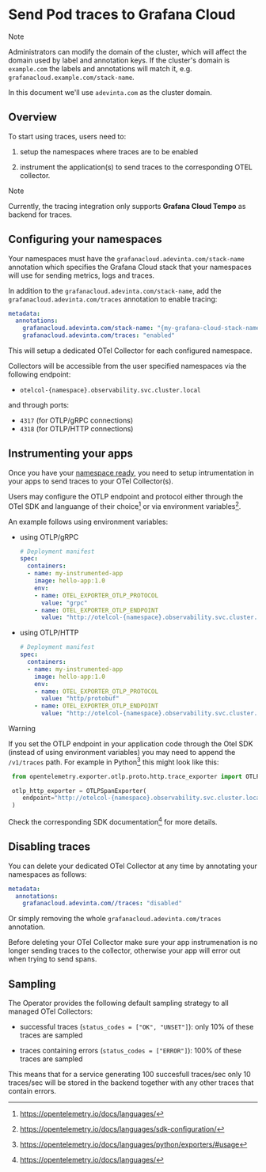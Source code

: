 # Send Pod traces to Grafana Cloud

> [!NOTE]
> Administrators can modify the domain of the cluster, which will affect the domain used by label and annotation keys.
> If the cluster's domain is `example.com` the labels and annotations will match it, e.g. `grafanacloud.example.com/stack-name`.
>
> In this document we'll use `adevinta.com` as the cluster domain.

## Overview

To start using traces, users need to:

1) setup the namespaces where traces are to be enabled

2) instrument the application(s) to send traces to the corresponding OTEL collector.

> [!NOTE]
> Currently, the tracing integration only supports **Grafana Cloud Tempo** as backend for traces.

## Configuring your namespaces

Your namespaces must have the `grafanacloud.adevinta.com/stack-name` annotation which specifies the Grafana Cloud
stack that your namespaces will use for sending metrics, logs and traces.

In addition to the `grafanacloud.adevinta.com/stack-name`, add the `grafanacloud.adevinta.com/traces` annotation to enable tracing:

```yaml
metadata:
  annotations:
    grafanacloud.adevinta.com/stack-name: "{my-grafana-cloud-stack-name}"
    grafanacloud.adevinta.com/traces: "enabled"
```

This will setup a dedicated OTel Collector for each configured namespace.

Collectors will be accessible from the user specified namespaces via the following endpoint:

* `otelcol-{namespace}.observability.svc.cluster.local`

and through ports:

* `4317` (for OTLP/gRPC connections)
* `4318` (for OTLP/HTTP connections)

## Instrumenting your apps

Once you have your [namespace ready](#Configuring-your-namespaces), you need to setup intrumentation in your apps to send traces to
your OTel Collector(s).

Users may configure the OTLP endpoint and protocol either through the OTel SDK and languange of their choice[^3] or via
environment variables[^4].

An example follows using environment variables:

* using OTLP/gRPC

  ```yaml
  # Deployment manifest
  spec:
    containers:
    - name: my-instrumented-app
      image: hello-app:1.0
      env:
      - name: OTEL_EXPORTER_OTLP_PROTOCOL
        value: "grpc"
      - name: OTEL_EXPORTER_OTLP_ENDPOINT
        value: "http://otelcol-{namespace}.observability.svc.cluster.local:4317"
  ```

* using OTLP/HTTP

  ```yaml
  # Deployment manifest
  spec:
    containers:
    - name: my-instrumented-app
      image: hello-app:1.0
      env:
      - name: OTEL_EXPORTER_OTLP_PROTOCOL
        value: "http/protobuf"
      - name: OTEL_EXPORTER_OTLP_ENDPOINT
        value: "http://otelcol-{namespace}.observability.svc.cluster.local:4318"
  ```

> [!WARNING]
> If you set the OTLP endpoint in your application code through the Otel SDK (instead of using environment variables) you may
> need to append the `/v1/traces` path. For example in Python[^5] this might look like this:
>
> ```python
>  from opentelemetry.exporter.otlp.proto.http.trace_exporter import OTLPSpanExporter
>
>  otlp_http_exporter = OTLPSpanExporter(
>     endpoint="http://otelcol-{namespace}.observability.svc.cluster.local:4318/v1/traces"
>  )
> ```
>
> Check the corresponding SDK documentation[^3] for more details.

## Disabling traces

You can delete your dedicated OTel Collector at any time by annotating your namespaces as follows:

```yaml
metadata:
  annotations:
    grafanacloud.adevinta.com//traces: "disabled"
```

Or simply removing the whole `grafanacloud.adevinta.com/traces` annotation.

Before deleting your OTel Collector make sure your app instrumenation is no longer sending traces to the collector, otherwise your
app will error out when trying to send spans.

## Sampling

The Operator provides the following default sampling strategy to all managed OTel Collectors:

* successful traces (`status_codes = ["OK", "UNSET"]`):
  only 10% of these traces are sampled

* traces containing errors (`status_codes = ["ERROR"]`):
  100% of these traces are sampled

This means that for a service generating 100 succesfull traces/sec only 10 traces/sec will be stored
in the backend together with any other traces that contain errors.

[^1]: <https://opentelemetry.io/>
[^2]: <https://grafana.com/oss/tempo/>
[^3]: <https://opentelemetry.io/docs/languages/>
[^4]: <https://opentelemetry.io/docs/languages/sdk-configuration/>
[^5]: <https://opentelemetry.io/docs/languages/python/exporters/#usage>
